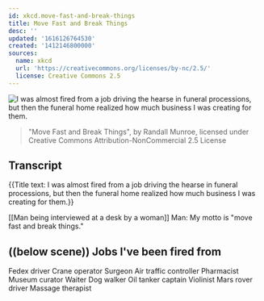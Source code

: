 ```yaml
---
id: xkcd.move-fast-and-break-things
title: Move Fast and Break Things
desc: ''
updated: '1616126764530'
created: '1412146800000'
sources:
  name: xkcd
  url: 'https://creativecommons.org/licenses/by-nc/2.5/'
  license: Creative Commons 2.5
---
```

![I was almost fired from a job driving the hearse in funeral processions, but then the funeral home realized how much business I was creating for them.](https://imgs.xkcd.com/comics/move_fast_and_break_things.png)
> "Move Fast and Break Things", by Randall Munroe, licensed under Creative Commons Attribution-NonCommercial 2.5 License

## Transcript
{{Title text: I was almost fired from a job driving the hearse in funeral processions, but then the funeral home realized how much business I was creating for them.}}

[[Man being interviewed at a desk by a woman]]
Man: My motto is "move fast and break things."

((below scene))
Jobs I've been fired from
--
Fedex driver
Crane operator
Surgeon
Air traffic controller
Pharmacist
Museum curator
Waiter
Dog walker
Oil tanker captain
Violinist
Mars rover driver
Massage therapist
